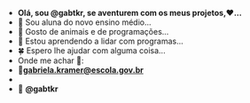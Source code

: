 -  **Olá, sou @gabtkr, se aventurem com os meus projetos,♥️...**
- 🤠 Sou aluna do novo ensino médio...
- 👀 Gosto de animais e de programações...
- 🌱 Estou aprendendo a lidar com programas... 
- 🍀 Espero lhe ajudar com alguma coisa...
- Onde me achar 💅:
- 🖤**gabriela.kramer@escola.gov.br**
- 
- 🖤 **@gabtkr**
  
